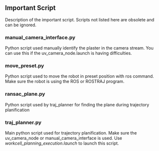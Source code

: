 ## Important Script
Description of the important script. Scripts not listed here are obsolete and can be ignored.

### manual_camera_interface.py
Python script used manually identify the plaster in the camera stream. You can use this if the uv_camera_node.launch is having difficulties.

### move_preset.py
Python script used to move the robot in preset position with ros command. Make sure the robot is using the ROS or ROSTRAJ program.

### ransac_plane.py
Python script used by traj_planner for finding the plane during trajectory planification

### traj_planner.py
Main python script used for trajectory planification. Make sure the uv_camera_node or manual_camera_interface is used. Use *workcell_planning_execution.launch* to launch this script. 
